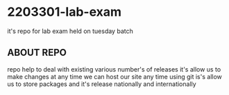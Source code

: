 # 2203301-lab-exam
it's repo for lab exam held on tuesday batch

ABOUT REPO
---------------------------------------
repo help to deal with existing various number's of releases 
it's allow us to make changes at any time
we can host our site any time using git
is's allow us to store packages and it's release nationally and internationally

